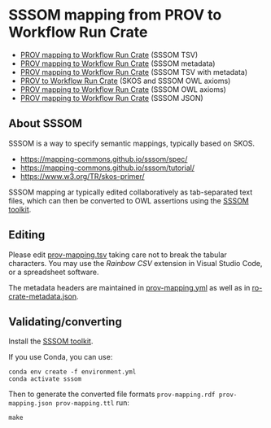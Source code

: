 # SSSOM mapping from PROV to Workflow Run Crate

* [PROV mapping to Workflow Run Crate](prov-mapping.tsv) (SSSOM TSV)
* [PROV mapping to Workflow Run Crate](prov-mapping.yml) (SSSOM metadata)
* [PROV mapping to Workflow Run Crate](prov-mapping-w-metadata.tsv) (SSSOM TSV with metadata)
* [PROV to Workflow Run Crate](prov-mapping.ttl) (SKOS and SSSOM OWL axioms)
* [PROV mapping to Workflow Run Crate](prov-mapping.rdf) (SSSOM OWL axioms)
* [PROV mapping to Workflow Run Crate](prov-mapping.json) (SSSOM JSON)

## About SSSOM

SSSOM is a way to specify semantic mappings, typically based on SKOS. 

* https://mapping-commons.github.io/sssom/spec/
* https://mapping-commons.github.io/sssom/tutorial/
* https://www.w3.org/TR/skos-primer/

SSSOM mapping ar typically edited collaboratively as tab-separated text files, which can then be converted to OWL assertions using the [SSSOM toolkit](https://mapping-commons.github.io/sssom-py/).



## Editing

Please edit [prov-mapping.tsv](prov-mapping.tsv) taking care not to break the tabular characters. You may use the _Rainbow CSV_ extension in Visual Studio Code, or a spreadsheet software. 

The metadata headers are maintained in [prov-mapping.yml](prov-mapping.yml) as well as in [ro-crate-metadata.json](../ro-crate-metadata.json).

## Validating/converting

Install the [SSSOM toolkit](https://mapping-commons.github.io/sssom-py/installation.html).

If you use Conda, you can use:

```
conda env create -f environment.yml
conda activate sssom
```

Then to generate the converted file formats `prov-mapping.rdf prov-mapping.json prov-mapping.ttl` run:

```
make
```

